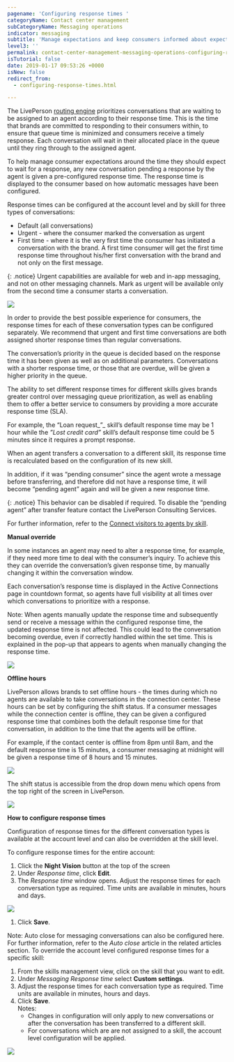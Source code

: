 ```yaml
---
pagename: 'Configuring response times '
categoryName: Contact center management
subCategoryName: Messaging operations
indicator: messaging
subtitle: 'Manage expectations and keep consumers informed about expected wait times '
level3: ''
permalink: contact-center-management-messaging-operations-configuring-response-times.html
isTutorial: false
date: 2019-01-17 09:53:26 +0000
isNew: false
redirect_from:
  - configuring-response-times.html

---
```

The LivePerson [routing engine](contact-center-management-messaging-operations-routing-logic-overview.html) prioritizes conversations that are waiting to be assigned to an agent according to their response time. This is the time that brands are committed to responding to their consumers within, to ensure that queue time is minimized and consumers receive a timely response. Each conversation will wait in their allocated place in the queue until they ring through to the assigned agent.

To help manage consumer expectations around the time they should expect to wait for a response, any new conversation pending a response by the agent is given a pre-configured response time. The response time is displayed to the consumer based on how automatic messages have been configured.

Response times can be configured at the account level and by skill for three types of conversations:

* Default  (all conversations)
* Urgent  - where the consumer marked the conversation as urgent
* First time - where it is the very first time the consumer has initiated a conversation with the brand. A first time consumer will get the first time response time throughout his/her first conversation with the brand and not only on the first message.

{: .notice}
Urgent capabilities are available for web and in-app messaging, and not on other messaging channels. Mark as urgent will be available only from the second time a consumer starts a conversation.

![](/img/config-response-time-1.png)

In order to provide the best possible experience for consumers, the response times for each of these conversation types can be configured separately. We recommend that urgent and first time conversations are both assigned shorter response times than regular conversations.

The conversation’s priority in the queue is decided based on the response time it has been given as well as on additional parameters. Conversations with a shorter response time, or those that are overdue, will be given a higher priority in the queue.

The ability to set different response times for different skills gives brands greater control over messaging queue prioritization, as well as enabling them to offer a better service to consumers by providing a more accurate response time (SLA).

For example, the “Loan request_”_ skill’s default response time may be 1 hour while the _”Lost credit card”_ skill’s default response time could be 5 minutes since it requires a prompt response.

When an agent transfers a conversation to a different skill, its response time is recalculated based on the configuration of its new skill.

In addition, if it was “pending consumer” since the agent wrote a message before transferring, and therefore did not have a response time, it will become “pending agent” again and will be given a new response time.

{: .notice}
This behavior can be disabled if required. To disable the “pending agent” after transfer feature contact the LivePerson Consulting Services.

For further information, refer to the [Connect visitors to agents by skill](admin-settings-skills-groups-connect-visitors-to-agents-by-skills.html "Connect visitors to agents by skills").

**Manual override**

In some instances an agent may need to alter a response time, for example, if they need more time to deal with the consumer’s inquiry. To achieve this they can override the conversation’s given response time, by manually changing it within the conversation window.

Each conversation’s response time is displayed in the Active Connections page in countdown format, so agents have full visibility at all times over which conversations to prioritize with a response.

Note: When agents manually update the response time and subsequently send or receive a message within the configured response time, the updated response time is not affected. This could lead to the conversation becoming overdue, even if correctly handled within the set time. This is explained in the pop-up that appears to agents when manually changing the response time.

![](/img/config-response-time-1.png)

**Offline hours**

LivePerson allows brands to set offline hours - the times during which no agents are available to take conversations in the connection center. These hours can be set by configuring the shift status. If a consumer messages while the connection center is offline, they can be given a configured response time that combines both the default response time for that conversation, in addition to the time that the agents will be offline.

For example, if the contact center is offline from 8pm until 8am, and the default response time is 15 minutes, a consumer messaging at midnight will be given a response time of 8 hours and 15 minutes.

![](/img/config-response-times-4.png)

The shift status is accessible from the drop down menu which opens from the top right of the screen in LivePerson.

![](/img/config-response-times-5.png)

**How to configure response times**

Configuration of response times for the different conversation types is available at the account level and can also be overridden at the skill level.

To configure response times for the entire account:

1. Click the **Night Vision** button at the top of the screen
2. Under _Response time_, click **Edit**.
3. The _Response time_ window opens. Adjust the response times for each conversation type as required. Time units are available in minutes, hours and days.

![](/img/config-response-times-6.png)

1. Click **Save**.

Note: Auto close for messaging conversations can also be configured here. For further information, refer to the _Auto close_ article in the related articles section. To override the account level configured response times for a specific skill:

1. From the skills management view, click on the skill that you want to edit.
2. Under _Messaging Response time_ select **Custom settings**.
3. Adjust the response times for each conversation type as required. Time units are available in minutes, hours and days.
4. Click **Save**.  
   Notes:
   * Changes in configuration will only apply to new conversations or after the conversation has been transferred to a different skill.
   * For conversations which are are not assigned to a skill, the account level configuration will be applied.

![](/img/config-response-times-7.png)
